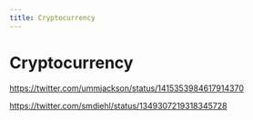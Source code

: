 ```yaml
---
title: Cryptocurrency
---
```


# Cryptocurrency

https://twitter.com/ummjackson/status/1415353984617914370

https://twitter.com/smdiehl/status/1349307219318345728